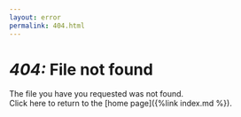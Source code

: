 ```yaml
---
layout: error
permalink: 404.html
---
```


# *404:* File not found

The file you have you requested was not found.  
Click here to return to the [home page]({%link index.md %}). 
